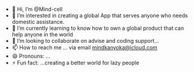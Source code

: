 - 👋 Hi, I’m @Mind-cell
- 👀 I’m interested in creating a global App that serves anyone who needs domestic assistance.
- 🌱 I’m currently learning to know how to own a global product that can help anyone in the world
- 💞️ I’m looking to collaborate on advise and coding support...
- 📫 How to reach me ... via email mindkanyoka@icloud.com
- 😄 Pronouns: ...
- ⚡ Fun fact: ...creating a better world for lazy people

<!---
Mind-cell/Mind-cell is a ✨ special ✨ repository because its `README.md` (this file) appears on your GitHub profile.
You can click the Preview link to take a look at your changes.
--->
